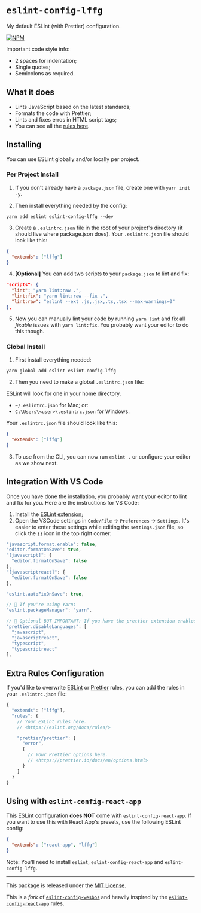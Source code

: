 # `eslint-config-lffg`

My default ESLint (with Prettier) configuration.

[![NPM](https://img.shields.io/npm/v/eslint-config-lffg.svg?logo=npm)](https://npmjs.org/package/eslint-config-lffg)

Important code style info:

- 2 spaces for indentation;
- Single quotes;
- Semicolons as required.

## What it does

- Lints JavaScript based on the latest standards;
- Formats the code with Prettier;
- Lints and fixes erros in HTML script tags;
- You can see all the [rules here](https://github.com/lffg/eslint-config-lffg/blob/master/rules.js).

## Installing

You can use ESLint globally and/or locally per project.

### Per Project Install

1. If you don't already have a `package.json` file, create one with `yarn init -y`.

2. Then install everything needed by the config:

```shell
yarn add eslint eslint-config-lffg --dev
```

3. Create a `.eslintrc.json` file in the root of your project's directory (it should live where package.json does). Your `.eslintrc.json` file should look like this:

```json
{
  "extends": ["lffg"]
}
```

4. **[Optional]** You can add two scripts to your `package.json` to lint and fix:

```json
"scripts": {
  "lint": "yarn lint:raw .",
  "lint:fix": "yarn lint:raw --fix .",
  "lint:raw": "eslint --ext .js,.jsx,.ts,.tsx --max-warnings=0"
},
```

5. Now you can manually lint your code by running `yarn lint` and fix all _fixable_ issues with `yarn lint:fix`. You probably want your editor to do this though.

### Global Install

1. First install everything needed:

```shell
yarn global add eslint eslint-config-lffg
```

2. Then you need to make a global `.eslintrc.json` file:

ESLint will look for one in your home directory.

- `~/.eslintrc.json` for Mac; or:
- `C:\Users\<user>\.eslintrc.json` for Windows.

Your `.eslintrc.json` file should look like this:

```json
{
  "extends": ["lffg"]
}
```

3. To use from the CLI, you can now run `eslint .` or configure your editor as we show next.

## Integration With VS Code

Once you have done the installation, you probably want your editor to lint and fix for you. Here are the instructions for VS Code:

1. Install the [ESLint extension](https://marketplace.visualstudio.com/items?itemName=dbaeumer.vscode-eslint);
2. Open the VSCode settings in `Code/File` → `Preferences` → `Settings`. It's easier to enter these settings while editing the `settings.json` file, so click the `{}` icon in the top right corner:

```js
"javascript.format.enable": false,
"editor.formatOnSave": true,
"[javascript]": {
  "editor.formatOnSave": false
},
"[javascriptreact]": {
  "editor.formatOnSave": false
},

"eslint.autoFixOnSave": true,

// 🛑 If you're using Yarn:
"eslint.packageManager": "yarn",

// 🛑 Optional BUT IMPORTANT: If you have the prettier extension enabled for other languages like CSS and HTML, turn it off for JS since we are doing it through ESLint already.
"prettier.disableLanguages": [
  "javascript",
  "javascriptreact",
  "typescript",
  "typescriptreact"
],
```

## Extra Rules Configuration

If you'd like to overwrite [ESLint](https://eslint.org/docs/rules/) or [Prettier](https://prettier.io/docs/en/options.html) rules, you can add the rules in your `.eslintrc.json` file:

```js
{
  "extends": ["lffg"],
  "rules": {
    // Your ESLint rules here.
    // <https://eslint.org/docs/rules/>

    "prettier/prettier": [
      "error",
      {
        // Your Prettier options here.
        // <https://prettier.io/docs/en/options.html>
      }
    ]
  }
}
```

## Using with `eslint-config-react-app`

This ESLint configuration **does NOT** come with `eslint-config-react-app`. If you want to use this with React App's presets, use the following ESLint config:

```json
{
  "extends": ["react-app", "lffg"]
}
```

Note: You'll need to install `eslint`, `eslint-config-react-app` and `eslint-config-lffg`.

---

This package is released under the [MIT License](https://github.com/lffg/eslint-config-lffg/blob/master/LICENSE).

This is a _fork_ of [`eslint-config-wesbos`](https://github.com/wesbos/eslint-config-wesbos) and heavily inspired by the [`eslint-config-react-app`](https://www.npmjs.com/package/eslint-config-react-app) rules.

